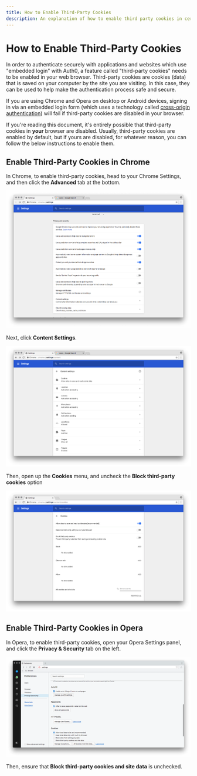 ```yaml
---
title: How to Enable Third-Party Cookies
description: An explanation of how to enable third party cookies in certain web browsers
---
```

# How to Enable Third-Party Cookies

In order to authenticate securely with applications and websites which use "embedded login" with Auth0, a feature called "third-party cookies" needs to be enabled in your web browser. Third-party cookies are cookies (data) that is saved on your computer by the site you are visiting. In this case, they can be used to help make the authentication process safe and secure.

If you are using Chrome and Opera on desktop or Android devices, signing in via an embedded login form (which uses a technology called [cross-origin authentication](/cross-origin-authentication)) will fail if third-party cookies are disabled in your browser.

If you're reading this document, it's entirely possible that third-party cookies in **your** browser are disabled. Usually, third-party cookies are enabled by default, but if yours are disabled, for whatever reason, you can follow the below instructions to enable them.

## Enable Third-Party Cookies in Chrome

In Chrome, to enable third-party cookies, head to your Chrome Settings, and then click the **Advanced** tab at the bottom.

![Advanced Chrome Settings](/media/articles/cross-origin-authentication/third-party-cookies-chrome-1.png)

Next, click **Content Settings**.

![Advanced Chrome Settings](/media/articles/cross-origin-authentication/third-party-cookies-chrome-2.png)

Then, open up the **Cookies** menu, and uncheck the **Block third-party cookies** option

![Advanced Chrome Settings](/media/articles/cross-origin-authentication/third-party-cookies-chrome-3.png)

## Enable Third-Party Cookies in Opera

In Opera, to enable third-party cookies, open your Opera Settings panel, and click the **Privacy & Security** tab on the left.

![Advanced Chrome Settings](/media/articles/cross-origin-authentication/third-party-cookies-opera.png)

Then, ensure that **Block third-party cookies and site data** is unchecked.